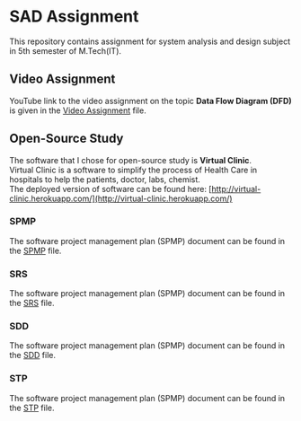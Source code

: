 # SAD Assignment
This repository contains assignment for system analysis and design subject in 5th semester of M.Tech(IT).

## Video Assignment
YouTube link to the video assignment on the topic **Data Flow Diagram (DFD)** is given in the [Video Assignment](./Video%20Assignment.md) file.

## Open-Source Study
The software that I chose for open-source study is **Virtual Clinic**.    
Virtual Clinic is a software to simplify the process of Health Care in hospitals to help the patients, doctor, labs, chemist.   
The deployed version of software can be found here: [http://virtual-clinic.herokuapp.com/](http://virtual-clinic.herokuapp.com/)     

### SPMP
The software project management plan (SPMP) document can be found in the [SPMP](SPMP.pdf) file. 

### SRS
The software project management plan (SPMP) document can be found in the [SRS](SRS.pdf) file. 

### SDD
The software project management plan (SPMP) document can be found in the [SDD](SDD.pdf) file. 

### STP
The software project management plan (SPMP) document can be found in the [STP](STP.pdf) file. 


